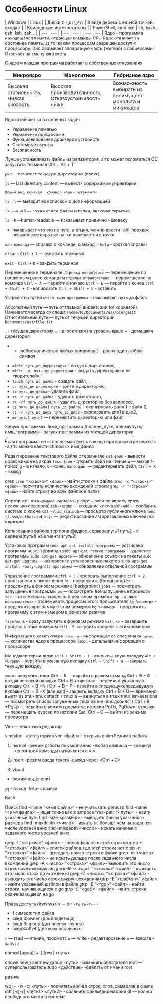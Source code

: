 # Особенности Linux

| Windows | Linux |
| Диски `C:\`,`D:\`,`F:\` | В виде дерева с единой точкой входа `/` |
| Командныее интепретаторы |
| PowerShell, cmd.exe | sh, bash, csh, ksh, zsh... |
| --- | --- |
| --- | --- |
| --- | --- |
Ядро - программа находящаяся  памяти, отдаюцая команды CPU
Ядро отвечает за состояние память, за то, каким процессам разрешен доступ к процессору. Оно связывает аппаратную часть (железо) с процессами. Отвечает за смену контекста

С ядром каждая программа работает в собственных откужениях

| Микроядро | Монолитное | Гибридное ядро |
| --- | --- | --- |
|Высокая стабильность, Низкая скорость| Высокая производительность, Отказоустойчивость ниже| Вожможность выбирать из преимущест монолита и микроядра |

Ядро отвечает за 5 основных задач
- Управление памятью
- Управление процессами
- Функционирование драйверов устройств
- Системные вызовы
- Безопасность

Лучше устанавливать файлы из репазитория, а то может поломаться ОС
запустить терминал Ctrl + Alt + T

`pwd` — печатает текущую директорию (папки)

`ls` — List directory content — вывести содержимое директории

```
Общий вид команды: команда опции аргументы
```

`ls -l` — выводит все списком с доп информацией

`ls --а`     -all — покажет все фацлы и папки, включая скрытые

`ls -h`     --human-readable — показывает привычно человеку

-   покавывает что это не путь, а опция, можно ввести -ahl, порядок неважен
все скрытые папки начинаются с точки

`man команда` — справка о команде, q выход
`--help` - краткая справка

`clear` - `Ctrl + l`  — очистить терминал

`exit` - `Ctrl + D` - закрыть терминал


Перемещение в терминале:
`Стрелка вверх\вниз` — перемещение по введенным ранее командам
`стрелка вправо\влево` — перемещение по команде
`Ctrl + A` — перейти в начало
`Ctrl + E` — перейти в конец
`Ctrl + Shift + C` - копировать
`Ctrl + Shift + V` - вставить

Устройство путей
`which <имя программы>` - показывает путь до файла

Абсолютный путь — путь от главной директории (от корневой). Начинается всегда со слеша
```/home/bi/Documents/usr/bin/getit```
Относительный путь — путь от текущей директории
```Documents/ust/file.txt```

. - текущая директория
.. - директория на уровень выше
~ - домашняя директория

* - любое количество любых символов
? - ровно один любой символ

- `mkdir путь_до_дирректории` - создать директорию,
- `mkdir -p  путь_до_директории` - воздать директорию и ее «родителей»,
- `touch путь до файла` - создать файл,
- `cd путь_до директории` - войти в директорию,
- `rm путь_до_файла` - удалить файл,
- `rm -r путь_до_файла` - удалить директорию,
- `rm -rf путь_до_файла` - удалить директорию без вопросов,
- `cp путь_до_файла1 путь_до_файла2` - скопировать фаил 1 в файл 2,
- `cp -r путь_до_дир1 путь_до_дир2` - скопировать дир1 в дир2,
- `mv путь1 путь2` — переместить директорию или фаил,
 


Запуск программы
./имя_программы
/полный_путь/полный/путь/имя_программы  - запуск программы из текущей директории

Если программа не исполняемая (нет х в конце при просмотре через ls -al)  то можно ввести chmod +x имя_файла

Редактирование текстового файла с терминале
`cat фаил` - вывести содержимое на экран
`less фаил`  - открыть файл на чтение
`q` — выход  /-поиск, `g` - в начало, `G` - конец
`nano фаил` — редактировать файл, `Ctrl + X` - выход

grep
`grep “<строка>“ <файл>` - найти строку в файле
`grep -с “<строка>“ <файл>` - посчитать количество вхождений строки
`grep -r “<строка>“ <файл>` - найти строку во всех файлах в папке

Сервер
`ssh логин@адрес_сервера` (-p порт     - если по адресу  сразу несколько серверов)
`ssh-keygen` — создание ключа
`ssh-add` — сообщить системе о ключе
`cat ~/.id_rsa.pub` — просмотр публичного ключа
`nano ~/.ssh/authorised_keys` — редактирование авторизованных ключей (на сервере)

Копирование файлов
scp логин@адрес_сервера:путь1 путь2  - с сервера(путь1) на клиента (путь2)

Установка программ
`sudo apt-get install программа` — установка программ через терминал
`sudo apt-get remove программа` — удаление программы
`sudo apt-get update` — обновление ссылок на пакеты
`sudo apt-get upgrade` — обновление установленных пакетов
`sudo apt-get install —only-upgrate программа` — обновление отдельной программы

Управление програмами
`ctrl + C`  - прервать выполнение
`ctrl + Z`  - приостановить выполнение
`fg`  - продолжить (foreground)
`bg`  - продолжить в фоновом режиме (background)
`jobs` — посмотреть запущенные программы
`ps` — посмотреть все запущенные процессы
`top` — отслеживать процессы в реальном времени
`top -u <имя пользователя>` - отслеживать процессы этого пользователя
`fg %<номер>` - продолжить программу с этим номером
`bg %<номер>` - продолжить программу с этим номером в фоновом режиме

`firefox &`  - сразу запустить в фоновом режиме
`kill <>` - завершить процесс с этим номером
`kill -9 <>` -убить процесс с этим номером  

Информация о компьютере
`free -g`  - информация об оперативке
`nproc` — количество ядер в процессоре
`lscpu` - детальная информация о процессоре

Менеджер терминалов
`Ctrl + Shift + T` - открыть новую вкладку
`Alt + <цифра>` - перейти в указанную вкладку
`Ctrl + Shift + W` — закрыть текущую вкладку

`tmux`  - запустить tmux
Ctrl + B — перейти в режим команд
Ctrl + B + C — создание новой вкладки
Ctrl + B +<цифра> - перейти в указанную вкладку
Ctrl + B +N  /  Ctrl + B + P  - перейти в следующую/предыдущую вкладки
Ctrl + B +X (или exit) - закрыть вкладку
Ctrl + B + D — временно выйти из tmux
tmux attach / tmux a — вернуться в tmux
tmux list-sessions — посмотреть список запущенных tmux`ов (не понадобился)
Ctrl + B +PgUp — перейти в режим просмотра истории
PgUp, PgDown, стрелки — перемещать курсор по истории
Esc, Ctrl + C — выйти из режима просмотра

Vim — текстовый редактор

vimtutor - автотуториал
vim <файл> - открыть в vim
Режимы работы
1. normal
-режим работы по умолчанию
-любая клавиша — команда
-»сложные» команды начинаются с «:»

2. insert
-режим ввода текста
-выход через <Esc><Ctrl + C>

3. visual
- режим выделения


:q - выход
:help- справка

Bash


Поиск
find -iname “<имя файла>“ - не учитывать регистр
find -name “<имя файла>“ - ищет точно как  в запросе
find -path “<путь>“ - найти указанный путь
find -size <размер> - выводить файлы указанного размера
find -maxdepth <число> - искать не больше чем на заданное число уровней вниз
find -mindepth <число> - искать начиная с заданного числа уровней вниз

grep -l “<строка>“ <файл> - список файлов с этой строкой
grep -L “<строка>“ <файл> - список файлов, где этой строки нет
grep -n “<строка>“ <файл> - выводить номер строки в файле
grep -m <число> “<строка>“ <файл> - не искать дальше после заданного числа вхождений
grep -A <число> “<строка>“ <файл>- выводить это число строк после вхождения
grep -B <число> “<строка>“ <файл> - выводить это число строк до вхождения
grep -C <число> “<строка>“ <файл> - выводить это число строк вокруг вхождения
gtrp -E “<шаблон>“ <файл> - найти указанный шаблон в файле
      gtrp -E “<^go>“ <файл> - найти строки, начинающиеся с go
      gtrp -E “<go$>“ <файл> - найти строки, оканчивающиеся на go

Права доступа
drwxrwxr-x — dir
`-rw-rw-r--` -
- 1 символ: тип файла
- след 3:owner (для владельца)
- след 3: group (для членов группы)
- след3:othet (для всех остальных)

`r` — read — чтение, просмотр
`w` — write - редактирование
`o` — execute - запуск

chmod [ugoa] [+-] [rwx] <путь>

chown new_user:new_group <путь>  - изменить обладателя
root — суперпользователь
sudo <действие>  -сделать от имени root

разное

wc [-l -w -c] <путь> - посчитать кол-во строк, слов, символов в файле
diff [-q -r] <путь1> <путь2> - сравнить файлы\директории
df — кол-во свободного места в системе

